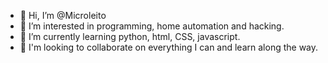- 👋 Hi, I’m @Microleito
- 👀 I’m interested in programming, home automation and hacking.
- 🌱 I’m currently learning python, html, CSS, javascript.
- 💞️ I'm looking to collaborate on everything I can and learn along the way.

<!---
Microleito/Microleito is a ✨ special ✨ repository because its `README.md` (this file) appears on your GitHub profile.
You can click the Preview link to take a look at your changes.
--->
